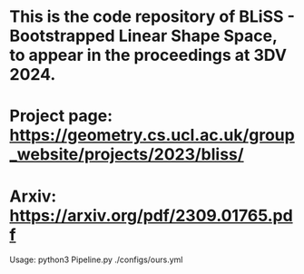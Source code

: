 # This is the code repository of BLiSS - Bootstrapped Linear Shape Space, to appear in the proceedings at 3DV 2024.
# Project page: https://geometry.cs.ucl.ac.uk/group_website/projects/2023/bliss/
# Arxiv: https://arxiv.org/pdf/2309.01765.pdf

Usage:
python3 Pipeline.py ./configs/ours.yml
